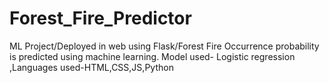 # Forest_Fire_Predictor
ML Project/Deployed in web using Flask/Forest Fire Occurrence probability is predicted using machine learning. Model used- Logistic regression ,Languages used-HTML,CSS,JS,Python
